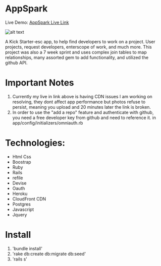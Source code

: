 # AppSpark 
Live Demo: [AppSpark Live Link](https://appspark.herokuapp.com/)

![alt text](https://github.com/myztajay/myztajay.github.io/blob/master/images/spark1.png?raw=true "Logo Title Text 1")

A Kick Starter-esc app, to help find developers to work on a project. User projects, request developers, enterscope of work, and much more. This project was also a 7 week sprint and uses complex join tables to map relationships, many assorted gem to add functionality, and utilized the github API.

# Important Notes
1. Currently my live in link above is having CDN issues I am working on resolving, they dont affect app performance but photos refuse to persist, meaning you upload and 20 minutes later the link is broken.
2. In order to use the "add a repo" feature and authenticate with github, you need a free developer key from github and need to reference it. in app/config/initializers/omniauth.rb 

# Technologies: 
* Html Css
* Boostrap
* Ruby
* Rails 
* refile
* Devise
* Oauth 
* Heroku
* CloudFront CDN
*  Postgres
* Javascript
* Jquery

# Install
1. 'bundle install'
2.  'rake db:create db:migrate db:seed'
3.  'rails s'

